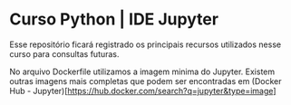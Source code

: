# Curso Python | IDE Jupyter
Esse repositório ficará registrado os principais recursos utilizados nesse curso para consultas futuras.

No arquivo Dockerfile utilizamos a imagem minima do Jupyter. Existem outras imagens mais completas que podem ser encontradas em (Docker Hub - Jupyter)[https://hub.docker.com/search?q=jupyter&type=image]

